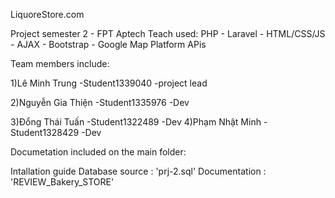 LiquoreStore.com


Project semester 2 - FPT Aptech Teach used: PHP - Laravel - HTML/CSS/JS - AJAX - Bootstrap - Google Map Platform APis

Team members include:

1)Lê Minh Trung -Student1339040 -project lead

2)Nguyễn Gia Thiện -Student1335976 -Dev

3)Đổng Thái Tuấn -Student1322489 -Dev
4)Phạm Nhật Minh -Student1328429 -Dev

Documetation included on the main folder:

Intallation guide
Database source : 'prj-2.sql'
Documentation : 'REVIEW_Bakery_STORE'
